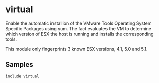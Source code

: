 virtual
=======

Enable the automatic installion of the VMware Tools Operating System Specific
Packages using yum. The fact evaluates the VM to determine which version of ESX
the host is running and installs the corresponding tools.

This module only fingerprints 3 known ESX versions, 4.1, 5.0 and 5.1.

Samples
-------
```
include virtual
```
